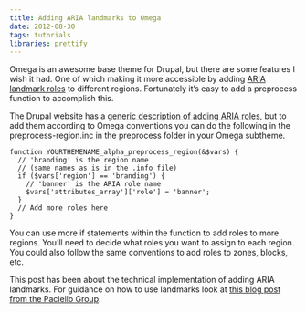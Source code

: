 ```yaml
---
title: Adding ARIA landmarks to Omega
date: 2012-08-30
tags: tutorials
libraries: prettify
---
```


Omega is an awesome base theme for Drupal, but there are some features I wish it had. One of which making it more accessible by adding [ARIA landmark roles](http://www.w3.org/TR/wai-aria/roles) to different regions. Fortunately it’s easy to add a preprocess function to accomplish this.

The Drupal website has a [generic description of adding ARIA roles](http://drupal.org/node/1179668), but to add them according to Omega conventions you can do the following in the preprocess-region.inc in the preprocess folder in your Omega subtheme.

    function YOURTHEMENAME_alpha_preprocess_region(&$vars) {
      // 'branding' is the region name
      // (same names as is in the .info file)
      if ($vars['region'] == 'branding') {
        // 'banner' is the ARIA role name
        $vars['attributes_array']['role'] = 'banner';
      }
      // Add more roles here
    }

You can use more if statements within the function to add roles to more regions. You’ll need to decide what roles you want to assign to each region. You could also follow the same conventions to add roles to zones, blocks, etc.

This post has been about the technical implementation of adding ARIA landmarks. For guidance on how to use landmarks look at [this blog post from the Paciello Group](http://www.paciellogroup.com/blog/2013/02/using-wai-aria-landmarks-2013).

